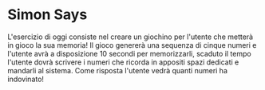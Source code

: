 # Simon Says

L'esercizio di oggi consiste nel creare un giochino per l'utente che metterà in gioco la sua memoria! Il gioco genererà una sequenza di cinque numeri e l'utente avrà a disposizione 10 secondi per memorizzarli, scaduto il tempo l'utente dovrà scrivere i numeri che ricorda in appositi spazi dedicati e mandarli al sistema. Come risposta l'utente vedrà quanti numeri ha indovinato!